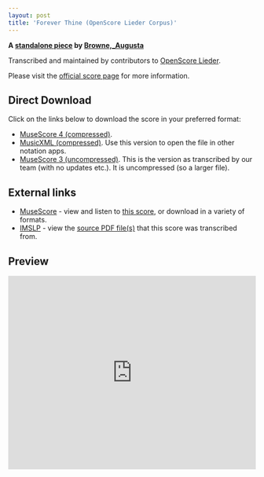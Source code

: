 ```yaml
---
layout: post
title: 'Forever Thine (OpenScore Lieder Corpus)'
---
```


__A [standalone piece](https://fourscoreandmore.org/openscore/lieder/Browne%2C_Augusta/_/) by [Browne,_Augusta](https://fourscoreandmore.org/openscore/lieder/Browne%2C_Augusta)__

Transcribed and maintained by contributors to [OpenScore Lieder].

Please visit the [official score page] for more information.

[official score page]: https://musescore.com/openscore-lieder-corpus/scores/6588872
[OpenScore Lieder]: https://musescore.com/openscore-lieder-corpus

## Direct Download

Click on the links below to download the score in your preferred format:
- [MuseScore 4 (compressed)](https://fourscoreandmore.org/openscore/lieder/Browne%2C_Augusta/_/Forever_Thine.mscz).
- [MusicXML (compressed)](https://fourscoreandmore.org/openscore/lieder/Browne%2C_Augusta/_/Forever_Thine.mxl). Use this version to open the file in other notation apps.
- [MuseScore 3 (uncompressed)](https://raw.githubusercontent.com/OpenScore/Lieder/refs/heads/main/scores/Browne%2C_Augusta/_/Forever_Thine/lc6588872.mscx). This is the version as transcribed by our team (with no updates etc.). It is uncompressed (so a larger file).

## External links

- [MuseScore] - view and listen to [this score][MuseScore], or download in a variety of formats.
- [IMSLP] - view the [source PDF file(s)][IMSLP] that this score was transcribed from.

[MuseScore]: https://musescore.com/score/6588872
[IMSLP]: https://imslp.org/wiki/Special:ReverseLookup/191749

## Preview

<iframe width="100%" height="394" src="https://musescore.com/openscore-lieder-corpus/scores/6588872/embed" frameborder="0" allowfullscreen allow="autoplay; fullscreen"></iframe>
